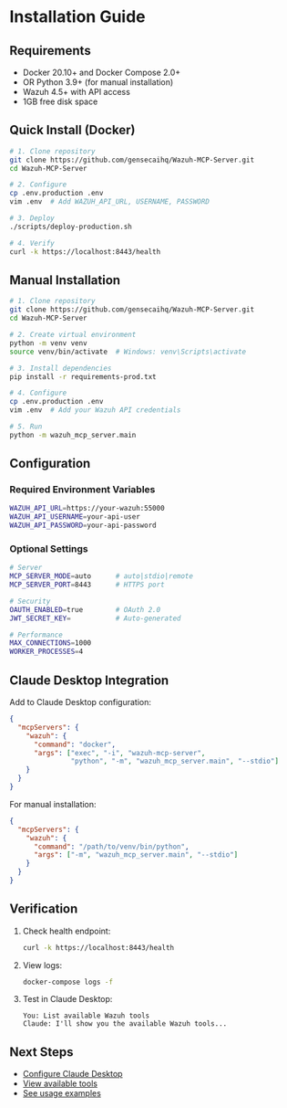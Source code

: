 # Installation Guide

## Requirements

- Docker 20.10+ and Docker Compose 2.0+
- OR Python 3.9+ (for manual installation)
- Wazuh 4.5+ with API access
- 1GB free disk space

## Quick Install (Docker)

```bash
# 1. Clone repository
git clone https://github.com/gensecaihq/Wazuh-MCP-Server.git
cd Wazuh-MCP-Server

# 2. Configure
cp .env.production .env
vim .env  # Add WAZUH_API_URL, USERNAME, PASSWORD

# 3. Deploy
./scripts/deploy-production.sh

# 4. Verify
curl -k https://localhost:8443/health
```

## Manual Installation

```bash
# 1. Clone repository
git clone https://github.com/gensecaihq/Wazuh-MCP-Server.git
cd Wazuh-MCP-Server

# 2. Create virtual environment
python -m venv venv
source venv/bin/activate  # Windows: venv\Scripts\activate

# 3. Install dependencies
pip install -r requirements-prod.txt

# 4. Configure
cp .env.production .env
vim .env  # Add your Wazuh API credentials

# 5. Run
python -m wazuh_mcp_server.main
```

## Configuration

### Required Environment Variables

```bash
WAZUH_API_URL=https://your-wazuh:55000
WAZUH_API_USERNAME=your-api-user
WAZUH_API_PASSWORD=your-api-password
```

### Optional Settings

```bash
# Server
MCP_SERVER_MODE=auto      # auto|stdio|remote
MCP_SERVER_PORT=8443      # HTTPS port

# Security
OAUTH_ENABLED=true        # OAuth 2.0
JWT_SECRET_KEY=           # Auto-generated

# Performance
MAX_CONNECTIONS=1000
WORKER_PROCESSES=4
```

## Claude Desktop Integration

Add to Claude Desktop configuration:

```json
{
  "mcpServers": {
    "wazuh": {
      "command": "docker",
      "args": ["exec", "-i", "wazuh-mcp-server", 
               "python", "-m", "wazuh_mcp_server.main", "--stdio"]
    }
  }
}
```

For manual installation:
```json
{
  "mcpServers": {
    "wazuh": {
      "command": "/path/to/venv/bin/python",
      "args": ["-m", "wazuh_mcp_server.main", "--stdio"]
    }
  }
}
```

## Verification

1. Check health endpoint:
   ```bash
   curl -k https://localhost:8443/health
   ```

2. View logs:
   ```bash
   docker-compose logs -f
   ```

3. Test in Claude Desktop:
   ```
   You: List available Wazuh tools
   Claude: I'll show you the available Wazuh tools...
   ```

## Next Steps

- [Configure Claude Desktop](claude-desktop-setup.md)
- [View available tools](tools.md)
- [See usage examples](examples.md)